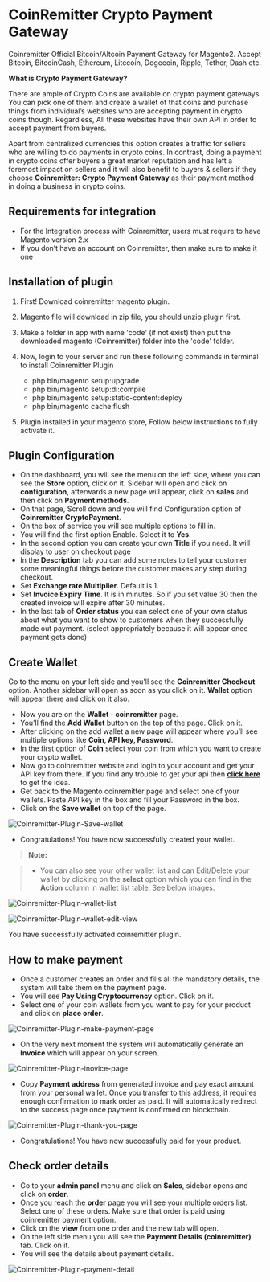 CoinRemitter Crypto Payment Gateway
===

Coinremitter Official Bitcoin/Altcoin Payment Gateway for Magento2. Accept Bitcoin, BitcoinCash, Ethereum, Litecoin, Dogecoin, Ripple, Tether, Dash etc.

**What is Crypto Payment Gateway?**

There are ample of Crypto Coins are available on crypto payment gateways. You can pick one of them and create a wallet of that coins and purchase things from individual’s websites who are accepting payment in crypto coins though. Regardless, All these websites have their own API in order to accept payment from buyers.

Apart from centralized currencies this option creates a traffic for sellers who are willing to do payments in crypto coins. In contrast, doing a payment in crypto coins offer buyers a great market  reputation and has left a foremost impact on sellers and it will also benefit to buyers & sellers if they choose **Coinremitter: Crypto Payment Gateway** as their payment method in doing a business in crypto coins.



Requirements for integration
---
* For the Integration process with Coinremitter, users must require to have  Magento version 2.x
* If you don’t have an account on Coinremitter, then make sure to make it one

Installation of plugin
---
1. First! Download coinremitter magento plugin.
2. Magento file will download in zip file, you should unzip plugin first. 
3. Make a folder in app with name 'code' (if not exist) then put the downloaded magento (Coinremitter) folder into the 'code' folder.
4. Now, login to your server and run these following commands in terminal to install Coinremitter Plugin
	* php bin/magento setup:upgrade 
	* php bin/magento setup:di:compile
	* php bin/magento setup:static-content:deploy
	* php bin/magento cache:flush


5. Plugin installed in your magento store, Follow below instructions to fully activate it.

Plugin Configuration
---
* On the dashboard, you will see the menu on the left side, where you can see the **Store** option, click on it. Sidebar will open and click on **configuration**, afterwards a new page will appear, click on **sales** and then click on **Payment methods**.
* On that page, Scroll down and you will find Configuration option of **Coinremitter CryptoPayment**. 
* On the box of service you will see multiple options to fill in.
* You will find the first option Enable. Select it to **Yes**.
* In the second option you can create your own **Title** if you need. It will display to user on checkout page
* In the **Description** tab you can add some notes to tell your customer some meaningful things before the customer makes any step during checkout. 
* Set **Exchange rate Multiplier.** Default is 1.
* Set **Invoice Expiry Time**. It is in minutes. So if you set value 30 then the created invoice will expire after 30 minutes.
* In the last tab of **Order status** you can select one of your own status about what you want to show to customers when they successfully made out payment. 
(select appropriately because it will appear once payment gets done)

Create Wallet
---
Go to the menu on your left side and you’ll see the **Coinremitter Checkout** option. Another sidebar will open as soon as you click on it. **Wallet** option will appear there and click on it also.

* Now you are on the **Wallet - coinremitter** page.
* You’ll find the **Add Wallet** button on the top of the page. Click on it.
* After clicking on the add wallet a new page will appear where you’ll see multiple options like **Coin, API key, Password**.
* In the first option of **Coin** select your coin from which you want to create your crypto wallet. 
* Now go to coinremitter website and login to your account and get your API key from there. If you find any trouble to get your api then [**click here**](https://blog.coinremitter.com/how-to-get-api-key-and-password-of-coinremitter-wallet/) to get the idea.
* Get back to the Magento coinremitter page and select one of your wallets. Paste API key in the box and fill your Password in the box.
* Click on the **Save wallet** on top of the page.
 
![Coinremitter-Plugin-Save-wallet](https://coinremitter.com/assets/img/screenshots/magento2/add-wallet.jpg)

* Congratulations! You have now successfully created your wallet.


> **Note:**

> - You can also see your other wallet list and can Edit/Delete your wallet by clicking on the **select** option which you can find in the **Action** column in wallet list table. See below images.

![Coinremitter-Plugin-wallet-list](https://coinremitter.com/assets/img/screenshots/magento2/wallets.jpg)

![Coinremitter-Plugin-wallet-edit-view](https://coinremitter.com/assets/img/screenshots/magento2/edit-wallet.jpg)

You have successfully activated coinremitter plugin.

How to make payment
---
* Once a customer creates an order and fills all the mandatory details, the system will take them on the payment page.
* You will see **Pay Using Cryptocurrency** option. Click on it.
* Select one of your coin wallets from you want to pay for your product and click on **place order**.

![Coinremitter-Plugin-make-payment-page](https://coinremitter.com/assets/img/screenshots/magento2/checkout.jpg)

* On the very next moment the system will automatically generate an **Invoice** which will appear on your screen.

![Coinremitter-Plugin-inovice-page](https://coinremitter.com/assets/img/screenshots/magento2/invoice.jpg)

* Copy **Payment address** from generated invoice and pay exact amount from your personal wallet. Once you transfer to this address, it requires enough confirmation to mark order as paid. It will automatically redirect to the success page once payment is confirmed on blockchain.

![Coinremitter-Plugin-thank-you-page](https://coinremitter.com/assets/img/screenshots/magento2/thankyou.jpg) 

* Congratulations! You have now successfully paid for your product. 

Check order details
---
* Go to your **admin panel** menu and click on **Sales**, sidebar opens and click on **order**.
* Once you reach the **order** page you will see your multiple orders list. Select one of these orders. Make sure that order is paid using coinremitter payment option.
* Click on the **view** from one order and the new tab will open. 
* On the left side menu you will see the **Payment Details (coinremitter)** tab. Click on it.
* You will see the details about payment details.

![Coinremitter-Plugin-payment-detail](https://coinremitter.com/assets/img/screenshots/magento2/payment-detail.png) 